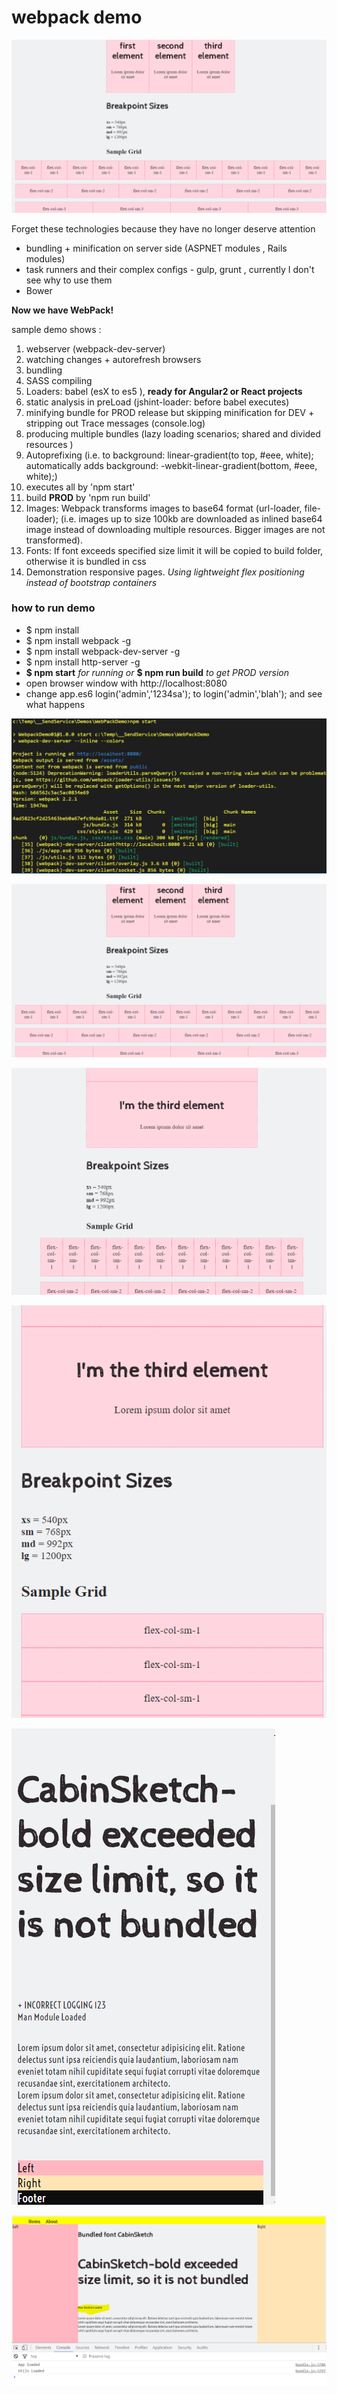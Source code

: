 
# webpack demo 


![Demo ](https://github.com/kuritka/Pics/blob/master/WebpackDemo/1.PNG?raw=true)

Forget these technologies because they have no longer deserve attention

   - bundling + minification on server side (ASPNET modules , Rails modules)
   - task runners and their complex configs - gulp, grunt , currently I don't see why to use them 
   - Bower
   
**Now we have WebPack!**
   
sample demo shows : 
  
 1. webserver (webpack-dev-server)
 2. watching changes + autorefresh browsers 
 3. bundling 
 4. SASS compiling
 5. Loaders: babel (esX to es5 ), **ready for Angular2 or React projects**  
 6. static analysis in preLoad (jshint-loader: before babel executes)
 7. minifying bundle for PROD release but skipping minification for DEV + stripping out Trace messages (console.log)
 8. producing multiple bundles (lazy loading scenarios; shared and divided resources )
 9. Autoprefixing (i.e. to background: linear-gradient(to top, #eee, white);  automatically adds background: -webkit-linear-gradient(bottom, #eee, white);)
 10. executes all by 'npm start'
 11. build **PROD** by 'npm run build'
 12. Images: Webpack transforms images to base64 format (url-loader, file-loader); (i.e. images up to size 100kb are downloaded as inlined base64 image instead of downloading multiple resources. Bigger images are not transformed).
 13. Fonts: If font  exceeds specified size limit it will be copied to build folder, otherwise it is bundled in css
 14. Demonstration responsive pages. *Using lightweight flex positioning instead of bootstrap containers*   

### how to run demo

 * $ npm install 
 * $ npm install webpack -g
 * $ npm install webpack-dev-server -g
 * $ npm install http-server -g
 * **$ npm start** *for running or* **$ npm run build** *to get PROD version*
 * open browser window with http://localhost:8080 
 * change app.es6 login('admin','1234sa'); to  login('admin','blah');  and see what happens


![Webpack Run ](https://github.com/kuritka/Pics/blob/master/WebpackDemo/WebpackRun.PNG?raw=true)

![Webpack Run ](https://github.com/kuritka/Pics/blob/master/WebpackDemo/1.PNG?raw=true)

![Webpack Run ](https://github.com/kuritka/Pics/blob/master/WebpackDemo/2.PNG?raw=true)

![Webpack Run ](https://github.com/kuritka/Pics/blob/master/WebpackDemo/3.PNG?raw=true)

![Webpack Run ](https://github.com/kuritka/Pics/blob/master/WebpackDemo/4.PNG?raw=true)

![Webpack Run ](https://github.com/kuritka/Pics/blob/master/WebpackDemo/5.PNG?raw=true)